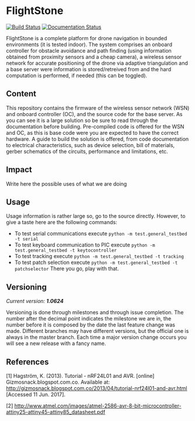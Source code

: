 # FlightStone

[![Build Status](https://travis-ci.org/asmateus/flight-stone.svg?branch=master)](https://travis-ci.org/asmateus/flight-stone)
[![Documentation Status](https://readthedocs.org/projects/flight-stone/badge/?version=latest)](http://flight-stone.readthedocs.io/en/latest/?badge=latest)



FlightStone is a complete platform for drone navigation in bounded environments (it is tested indoor). The system comprises an onboard controller for obstacle avoidance and path finding (using information obtained from proximity sensors and a cheap camera), a wireless sensor network for accurate positioning of the drone via adaptive triangulation and a base server were information is stored/retreived from and the hard computation is performed, if needed (this can be toggled).

## Content
This repository contains the firmware of the wireless sensor network (WSN) and onboard controller (OC), and the source code for the base server. As you can see it is a large solution so be sure to read through the documentation before building. Pre-compiled code is offered for the WSN and OC, as this is base code were you are expected to have the correct hardware. A guide to build the solution is offered, from code documentation to electrical characteristics, such as device selection, bill of materials, gerber schematics of the circuits, performance and limitations, etc.

## Impact
Write here the possible uses of what we are doing

## Usage
Usage information is rather large so, go to the source directly. However, to give a taste here are the following commands:
* To test serial communications execute `python -m test.general_testbed -t serial`
* To test keyboard communication to PIC execute `python -m test.general_testbed -t keytocontroller`
* To test tracking execute `python -m test.general_testbed -t tracking`
* To test patch selection execute `python -m test.general_testbed -t patchselector`
There you go, play with that.

## Versioning
*Current version: **1.0624***

Versioning is done through milestones and through issue completion. The number after the decimal point indicates the milestone we are in, the number before it is composed by the date the last feature change was made. Different branches may have different versions, but the official one is always in the master branch. Each time a major version change occurs you will see a new release with a fancy name.

## References

[1] Hagström, K. (2013). Tutorial - nRF24L01 and AVR. [online] Gizmosnack.blogspot.com.co. Available at: http://gizmosnack.blogspot.com.co/2013/04/tutorial-nrf24l01-and-avr.html [Accessed 11 Jun. 2017].

[2] http://www.atmel.com/images/atmel-2586-avr-8-bit-microcontroller-attiny25-attiny45-attiny85_datasheet.pdf
